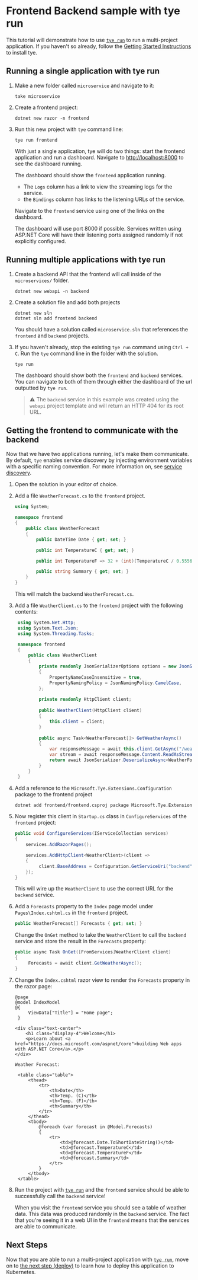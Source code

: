 # Frontend Backend sample with tye run

This tutorial will demonstrate how to use [`tye run`](/docs/reference/commandline/tye-run.md) to run a multi-project application. If you haven't so already, follow the [Getting Started Instructions](/docs/getting_started.md) to install tye.

## Running a single application with tye run

1. Make a new folder called `microservice` and navigate to it:

    ```text
    take microservice
    ```

1. Create a frontend project:

    ```text
    dotnet new razor -n frontend
    ```

1. Run this new project with `tye` command line:

    ```text
    tye run frontend
    ```

    With just a single application, tye will do two things: start the frontend application and run a dashboard. Navigate to <http://localhost:8000> to see the dashboard running.

    The dashboard should show the `frontend` application running.

    - The `Logs` column has a link to view the streaming logs for the service.
    - the `Bindings` column has links to the listening URLs of the service.
    
    Navigate to the `frontend` service using one of the links on the dashboard.

    The dashboard will use port 8000 if possible. Services written using ASP.NET Core will have their listening ports assigned randomly if not explicitly configured.

## Running multiple applications with tye run

1. Create a backend API that the frontend will call inside of the `microservices/` folder.

    ```text
    dotnet new webapi -n backend
    ```

1. Create a solution file and add both projects

    ```text
    dotnet new sln
    dotnet sln add frontend backend
    ```

    You should have a solution called `microservice.sln` that references the `frontend` and `backend` projects.

2. If you haven't already, stop the existing `tye run` command using `Ctrl + C`. Run the `tye` command line in the folder with the solution.

    ```text
    tye run
    ```

    The dashboard should show both the `frontend` and `backend` services. You can navigate to both of them through either the dashboard of the url outputted by `tye run`.

    > :warning: The `backend` service in this example was created using the `webapi` project template and will return an HTTP 404 for its root URL.

## Getting the frontend to communicate with the backend

Now that we have two applications running, let's make them communicate. By default, `tye` enables service discovery by injecting environment variables with a specific naming convention. For more information on, see [service discovery](/docs/reference/service_discovery.md).

1. Open the solution in your editor of choice.

2. Add a file `WeatherForecast.cs` to the `frontend` project.

    ```C#
    using System;

    namespace frontend
    {
        public class WeatherForecast
        {
            public DateTime Date { get; set; }

            public int TemperatureC { get; set; }

            public int TemperatureF => 32 + (int)(TemperatureC / 0.5556);

            public string Summary { get; set; }
        }
    }
    ```

    This will match the backend `WeatherForecast.cs`.

3. Add a file `WeatherClient.cs` to the `frontend` project with the following contents:

   ```C#
    using System.Net.Http;
    using System.Text.Json;
    using System.Threading.Tasks;

    namespace frontend
    {
        public class WeatherClient
        {
            private readonly JsonSerializerOptions options = new JsonSerializerOptions()
            {
                PropertyNameCaseInsensitive = true,
                PropertyNamingPolicy = JsonNamingPolicy.CamelCase,
            };
    
            private readonly HttpClient client;
    
            public WeatherClient(HttpClient client)
            {
                this.client = client;
            }
    
            public async Task<WeatherForecast[]> GetWeatherAsync()
            {
                var responseMessage = await this.client.GetAsync("/weatherforecast");
                var stream = await responseMessage.Content.ReadAsStreamAsync();
                return await JsonSerializer.DeserializeAsync<WeatherForecast[]>(stream, options);
            }
        }
    }
   ```

4. Add a reference to the `Microsoft.Tye.Extensions.Configuration` package to the frontend project

    ```txt
    dotnet add frontend/frontend.csproj package Microsoft.Tye.Extensions.Configuration  --version "0.1.0-*"
    ```

5. Now register this client in `Startup.cs` class in `ConfigureServices` of the `frontend` project:

   ```C#
   public void ConfigureServices(IServiceCollection services)
   {
       services.AddRazorPages();

       services.AddHttpClient<WeatherClient>(client =>
       {
            client.BaseAddress = Configuration.GetServiceUri("backend");
       });
   }
   ```

   This will wire up the `WeatherClient` to use the correct URL for the `backend` service.

6. Add a `Forecasts` property to the `Index` page model under `Pages\Index.cshtml.cs` in the `frontend` project.

    ```C#
    public WeatherForecast[] Forecasts { get; set; }
    ```

   Change the `OnGet` method to take the `WeatherClient` to call the `backend` service and store the result in the `Forecasts` property:

   ```C#
   public async Task OnGet([FromServices]WeatherClient client)
   {
        Forecasts = await client.GetWeatherAsync();
   }
   ```

7. Change the `Index.cshtml` razor view to render the `Forecasts` property in the razor page:

   ```cshtml
   @page
   @model IndexModel
   @{
        ViewData["Title"] = "Home page";
    }

   <div class="text-center">
       <h1 class="display-4">Welcome</h1>
       <p>Learn about <a href="https://docs.microsoft.com/aspnet/core">building Web apps with ASP.NET Core</a>.</p>
   </div>

   Weather Forecast:

    <table class="table">
        <thead>
            <tr>
                <th>Date</th>
                <th>Temp. (C)</th>
                <th>Temp. (F)</th>
                <th>Summary</th>
            </tr>
        </thead>
        <tbody>
            @foreach (var forecast in @Model.Forecasts)
            {
                <tr>
                    <td>@forecast.Date.ToShortDateString()</td>
                    <td>@forecast.TemperatureC</td>
                    <td>@forecast.TemperatureF</td>
                    <td>@forecast.Summary</td>
                </tr>
            }
        </tbody>
    </table>
   ```

8.  Run the project with [`tye run`](/docs/reference/commandline/tye-run.md) and the `frontend` service should be able to successfully call the `backend` service!

    When you visit the `frontend` service you should see a table of weather data. This data was produced randomly in the `backend` service. The fact that you're seeing it in a web UI in the `frontend` means that the services are able to communicate.

## Next Steps

Now that you are able to run a multi-project application with [`tye run`](/docs/reference/commandline/tye-run.md), move on to [the next step (deploy)](01_deploy.md) to learn how to deploy this application to Kubernetes.
